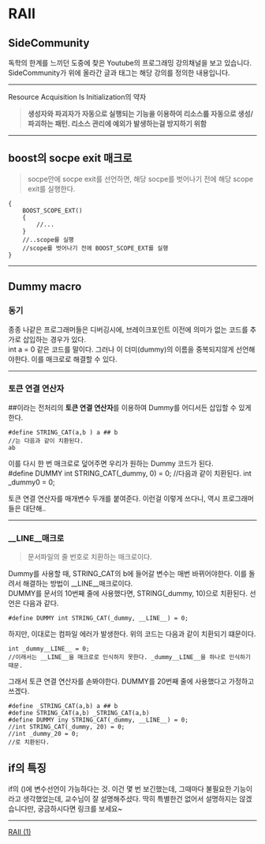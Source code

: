 # RAII

## SideCommunity
독학의 한계를 느끼던 도중에 찾은 Youtube의 프로그래밍 강의채널을 보고 있습니다. SideCommunity가 위에 올라간 글과 태그는 해당 강의를 정의한 내용입니다.

---------

Resource Acquisition Is Initialization의 약자

> **생성자와 파괴자가 자동으로 실행되는 기능을 이용하여 리소스를 자동으로 생성/파괴하는 패턴. 리소스 관리에 예외가 발생하는걸 방지하기 위함**

------

## boost의 socpe exit 매크로  
>socpe안에 socpe exit를 선언하면, 해당 socpe를 벗어나기 전에 해당 scope exit를 실행한다.  

    {
        BOOST_SCOPE_EXT()
        {
            //...
        }
        //..scope를 실행
        //scope를 벗어나기 전에 BOOST_SCOPE_EXT를 실행
    }
  
 -------  
   
## Dummy macro  

### **동기**
종종 나같은 프로그래머들은 디버깅시에, 브레이크포인트 이전에 의미가 없는 코드를 추가로 삽입하는 경우가 있다.  
int a = 0 같은 코드를 말이다. 그러나 이 더미(dummy)의 이름을 중복되지않게 선언해야한다. 이를 매크로로 해결할 수 있다.

------

### 토큰 연결 연산자

##이라는 전처리의 **토큰 연결 연산자**를 이용하여 Dummy를 어디서든 삽입할 수 있게한다.  

    #define STRING_CAT(a,b ) a ## b
    //는 다음과 같이 치환된다.
    ab

이를 다시 한 번 매크로로 덮어주면 우리가 원하는 Dummy 코드가 된다.  
    #define DUMMY int STRING_CAT(_dummy, 0) = 0;
    //다음과 같이 치환된다.
    int _dummy0 = 0;

토큰 연결 연산자를 매개변수 두개를 붙여준다. 이런걸 이렇게 쓰다니, 역시 프로그래머들은 대단해..

--------

### __LINE__매크로

> 문서파일의 줄 번호로 치환하는 매크로이다.

Dummy를 사용할 때, STRING_CAT의 b에 들어갈 변수는 매번 바뀌어야한다. 이를 돌려서 해결하는 방법이 __LINE__매크로이다.  
DUMMY를 문서의 10번째 줄에 사용했다면, STRING(_dummy, 10)으로 치환된다. 선언은 다음과 같다.

    #define DUMMY int STRING_CAT(_dummy, __LINE__) = 0;

하지만, 이대로는 컴파일 에러가 발생한다.
위의 코드는 다음과 같이 치환되기 떄문이다.

    int _dummy__LINE__ = 0;
    //이래서는 __LINE__을 매크로로 인식하지 못한다. _dummy__LINE__을 하나로 인식하기 때문.

그래서 토큰 연결 연산자를 손봐야한다. DUMMY를 20번째 줄에 사용했다고 가정하고 쓰겠다.

    #define _STRING_CAT(a,b) a ## b
    #define STRING_CAT(a,b) _STRING_CAT(a,b)
    #define DUMMY iny STRING_CAT(_dummy, __LINE__) = 0;
    //int STRING_CAT(_dummy, 20) = 0;
    //int _dummy_20 = 0;
    //로 치환된다.




## if의 특징

if의 ()에 변수선언이 가능하다는 것. 이건 몇 번 보긴했는데, 그때마다 불필요한 기능이라고 생각했었는데, 교수님이 잘 설명해주셨다. 딱히 특별한건 없어서 설명하지는 않겠습니다만, 궁금하시다면 링크를 보세요~


---------

[RAII (1)](https://www.youtube.com/watch?v=76Ka8JwSfIk)